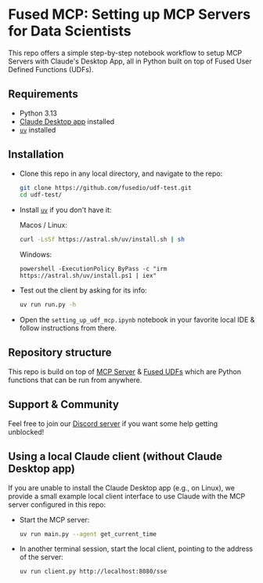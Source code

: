 # Fused MCP: Setting up MCP Servers for Data Scientists

This repo offers a simple step-by-step notebook workflow to setup MCP Servers with Claude's Desktop App, all in Python built on top of Fused User Defined Functions (UDFs).

<!-- TODO: Add GIF of installed setup so people can see what this looks like -->

## Requirements
- Python 3.13
- [Claude Desktop app](https://claude.ai/download) installed
- [`uv`](https://docs.astral.sh/uv/) installed


## Installation

- Clone this repo in any local directory, and navigate to the repo:

  ```bash
  git clone https://github.com/fusedio/udf-test.git
  cd udf-test/
  ```

- Install [`uv`](https://docs.astral.sh/uv/getting-started/installation/)
  if you don't have it:

  Macos / Linux:
  ```bash
  curl -LsSf https://astral.sh/uv/install.sh | sh
  ```

  Windows:
  ```
  powershell -ExecutionPolicy ByPass -c "irm https://astral.sh/uv/install.ps1 | iex"
  ```

- Test out the client by asking for its info:

  ```bash
  uv run run.py -h
  ```

- Open the `setting_up_udf_mcp.ipynb` notebook in your favorite local IDE & follow instructions from there.

<!-- TODO: Need to add steps to run notebook-->

## Repository structure

This repo is build on top of [MCP Server](https://modelcontextprotocol.io/introduction) & [Fused UDFs](https://docs.fused.io/core-concepts/write/) which are Python functions that can be run from anywhere.

<!-- TODO: Explain a bit of how repo works & abstracts away some of the MCP server setup -->

## Support & Community

Feel free to join our [Discord server](https://discord.com/invite/BxS5wMzdRk) if you want some help getting unblocked!

## Using a local Claude client (without Claude Desktop app)

If you are unable to install the Claude Desktop app (e.g., on Linux), we provide
a small example local client interface to use Claude with the MCP server configured
in this repo:

- Start the MCP server:

  ```bash
  uv run main.py --agent get_current_time
  ```

- In another terminal session, start the local client, pointing to the address of the server:

  ```bash
  uv run client.py http://localhost:8080/sse
  ```

